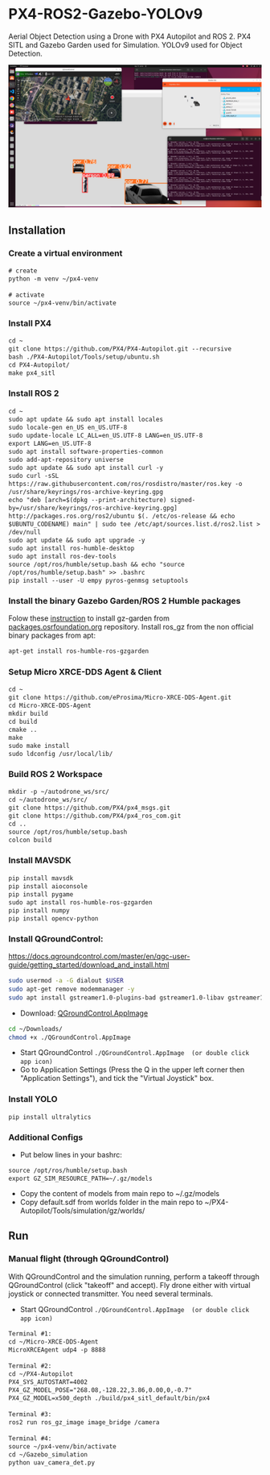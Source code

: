 # PX4-ROS2-Gazebo-YOLOv9
Aerial Object Detection using a Drone with PX4 Autopilot and ROS 2. PX4 SITL and Gazebo Garden used for Simulation. YOLOv9 used for Object Detection.
<p align="center">
  <img src="assets/gazebo_simulation.png">
</p>

## Installation
### Create a virtual environment
```commandline
# create
python -m venv ~/px4-venv

# activate
source ~/px4-venv/bin/activate
```

### Install PX4
```commandline
cd ~
git clone https://github.com/PX4/PX4-Autopilot.git --recursive
bash ./PX4-Autopilot/Tools/setup/ubuntu.sh
cd PX4-Autopilot/
make px4_sitl
```
### Install ROS 2
```commandline
cd ~
sudo apt update && sudo apt install locales
sudo locale-gen en_US en_US.UTF-8
sudo update-locale LC_ALL=en_US.UTF-8 LANG=en_US.UTF-8
export LANG=en_US.UTF-8
sudo apt install software-properties-common
sudo add-apt-repository universe
sudo apt update && sudo apt install curl -y
sudo curl -sSL https://raw.githubusercontent.com/ros/rosdistro/master/ros.key -o /usr/share/keyrings/ros-archive-keyring.gpg
echo "deb [arch=$(dpkg --print-architecture) signed-by=/usr/share/keyrings/ros-archive-keyring.gpg] http://packages.ros.org/ros2/ubuntu $(. /etc/os-release && echo $UBUNTU_CODENAME) main" | sudo tee /etc/apt/sources.list.d/ros2.list > /dev/null
sudo apt update && sudo apt upgrade -y
sudo apt install ros-humble-desktop
sudo apt install ros-dev-tools
source /opt/ros/humble/setup.bash && echo "source /opt/ros/humble/setup.bash" >> .bashrc
pip install --user -U empy pyros-genmsg setuptools
```
### Install the binary Gazebo Garden/ROS 2 Humble packages
Folow these [instruction](https://gazebosim.org/docs/garden/install_ubuntu#binary-installation-on-ubuntu) to install gz-garden from [packages.osrfoundation.org](https://packages.osrfoundation.org/gazebo/ubuntu/) repository.
Install ros_gz from the non official binary packages from apt:
```sh
apt-get install ros-humble-ros-gzgarden
```
### Setup Micro XRCE-DDS Agent & Client
```commandline
cd ~
git clone https://github.com/eProsima/Micro-XRCE-DDS-Agent.git
cd Micro-XRCE-DDS-Agent
mkdir build
cd build
cmake ..
make
sudo make install
sudo ldconfig /usr/local/lib/
```
### Build ROS 2 Workspace
```commandline
mkdir -p ~/autodrone_ws/src/
cd ~/autodrone_ws/src/
git clone https://github.com/PX4/px4_msgs.git
git clone https://github.com/PX4/px4_ros_com.git
cd ..
source /opt/ros/humble/setup.bash
colcon build
```
### Install MAVSDK
```commandline
pip install mavsdk
pip install aioconsole
pip install pygame
sudo apt install ros-humble-ros-gzgarden
pip install numpy
pip install opencv-python
```
### Install QGroundControl:
https://docs.qgroundcontrol.com/master/en/qgc-user-guide/getting_started/download_and_install.html
```sh
sudo usermod -a -G dialout $USER
sudo apt-get remove modemmanager -y
sudo apt install gstreamer1.0-plugins-bad gstreamer1.0-libav gstreamer1.0-gl -y
```
- Download: [QGroundControl.AppImage](https://d176tv9ibo4jno.cloudfront.net/latest/QGroundControl.AppImage)
```sh
cd ~/Downloads/
chmod +x ./QGroundControl.AppImage
   ```
- Start QGroundControl
`./QGroundControl.AppImage  (or double click app icon)`
- Go to Application Settings (Press the Q in the upper left corner then "Application Settings"), and tick the "Virtual Joystick" box.
### Install YOLO
```commandline
pip install ultralytics
```
### Additional Configs
- Put below lines in your bashrc:
```commandline
source /opt/ros/humble/setup.bash
export GZ_SIM_RESOURCE_PATH=~/.gz/models
```
- Copy the content of models from main repo to ~/.gz/models
- Copy default.sdf from worlds folder in the main repo to ~/PX4-Autopilot/Tools/simulation/gz/worlds/

## Run
### Manual flight (through QGroundControl)
With QGroundControl and the simulation running, perform a takeoff through QGroundControl (click "takeoff" and accept).
Fly drone either with virtual joystick or connected transmitter.
You need several terminals.
  
- Start QGroundControl
`./QGroundControl.AppImage  (or double click app icon)`

```commandline
Terminal #1:
cd ~/Micro-XRCE-DDS-Agent
MicroXRCEAgent udp4 -p 8888

Terminal #2:
cd ~/PX4-Autopilot
PX4_SYS_AUTOSTART=4002 PX4_GZ_MODEL_POSE="268.08,-128.22,3.86,0.00,0,-0.7" PX4_GZ_MODEL=x500_depth ./build/px4_sitl_default/bin/px4

Terminal #3:
ros2 run ros_gz_image image_bridge /camera

Terminal #4:
source ~/px4-venv/bin/activate
cd ~/Gazebo_simulation
python uav_camera_det.py
```
